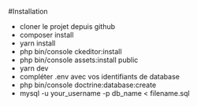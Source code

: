 #Installation
* cloner le projet depuis github
* composer install
* yarn install
* php bin/console ckeditor:install
* php bin/console assets:install public
* yarn dev
* compléter .env avec vos identifiants de database
* php bin/console doctrine:database:create
* mysql -u your_username -p db_name < filename.sql


